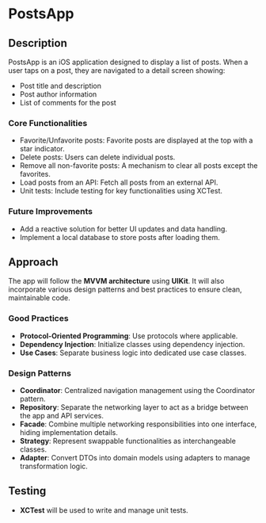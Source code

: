 # PostsApp

## Description

PostsApp is an iOS application designed to display a list of posts. When a user taps on a post, they are navigated to a detail screen showing:

- Post title and description
- Post author information
- List of comments for the post

### Core Functionalities

- Favorite/Unfavorite posts: Favorite posts are displayed at the top with a star indicator.
- Delete posts: Users can delete individual posts.
- Remove all non-favorite posts: A mechanism to clear all posts except the favorites.
- Load posts from an API: Fetch all posts from an external API.
- Unit tests: Include testing for key functionalities using XCTest.

### Future Improvements

- Add a reactive solution for better UI updates and data handling.
- Implement a local database to store posts after loading them.

## Approach

The app will follow the **MVVM architecture** using **UIKit**. It will also incorporate various design patterns and best practices to ensure clean, maintainable code.

### Good Practices

- **Protocol-Oriented Programming**: Use protocols where applicable.
- **Dependency Injection**: Initialize classes using dependency injection.
- **Use Cases**: Separate business logic into dedicated use case classes.

### Design Patterns

- **Coordinator**: Centralized navigation management using the Coordinator pattern.
- **Repository**: Separate the networking layer to act as a bridge between the app and API services.
- **Facade**: Combine multiple networking responsibilities into one interface, hiding implementation details.
- **Strategy**: Represent swappable functionalities as interchangeable classes.
- **Adapter**: Convert DTOs into domain models using adapters to manage transformation logic.

## Testing

- **XCTest** will be used to write and manage unit tests.
